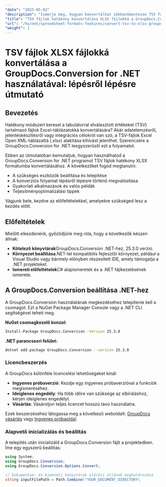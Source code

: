 ```yaml
---
"date": "2025-05-02"
"description": "Ismerje meg, hogyan konvertálhat zökkenőmentesen TSV fájlokat XLSX formátumba a .NET-hez készült GroupDocs.Conversion segítségével, telepítési utasításokkal és optimalizálási tippekkel együtt."
"title": "TSV fájlok hatékony konvertálása XLSX fájlokká a GroupDocs.Conversion for .NET segítségével – lépésről lépésre útmutató"
"url": "/hu/net/spreadsheet-formats-features/convert-tsv-to-xlsx-groupdocs-conversion-net/"
"weight": 1
---
```


# TSV fájlok XLSX fájlokká konvertálása a GroupDocs.Conversion for .NET használatával: lépésről lépésre útmutató

## Bevezetés
Hatékony módszert keresel a tabulátorral elválasztott értékeket (TSV) tartalmazó fájlok Excel-táblázatokká konvertálására? Akár adatelemzésről, jelentéskészítésről vagy integrációs célokról van szó, a TSV-fájlok Excel Open XML-táblázattá (.xlsx) alakítása kihívást jelenthet. Szerencsére a GroupDocs.Conversion for .NET leegyszerűsíti ezt a folyamatot.

Ebben az útmutatóban bemutatjuk, hogyan használhatod a GroupDocs.Conversion for .NET programot TSV fájlok hatékony XLSX formátumba konvertálásához. A következőket fogod megtanulni:
- A szükséges eszközök beállítása és telepítése
- A konverziós folyamat lépésről lépésre történő megvalósítása
- Gyakorlati alkalmazások és valós példák
- Teljesítményoptimalizálási tippek

Vágjunk bele, kezdve az előfeltételekkel, amelyekre szükséged lesz a kezdés előtt.

## Előfeltételek
Mielőtt elkezdenénk, győződjünk meg róla, hogy a következők készen állnak:
- **Kötelező könyvtárak**GroupDocs.Conversion .NET-hez, 25.3.0 verzió.
- **Környezet beállítása**.NET-tel kompatibilis fejlesztői környezet, például a Visual Studio vagy bármely előnyben részesített IDE, amely támogatja a .NET projekteket.
- **Ismereti előfeltételek**C# alapismeretek és a .NET fájlkezelésének ismerete.

## A GroupDocs.Conversion beállítása .NET-hez
A GroupDocs.Conversion használatának megkezdéséhez telepítenie kell a csomagot. Ezt a NuGet Package Manager Console vagy a .NET CLI segítségével teheti meg.

**NuGet csomagkezelő konzol:**
```bash
Install-Package GroupDocs.Conversion -Version 25.3.0
```

**\.NET parancssori felület:**
```bash
dotnet add package GroupDocs.Conversion --version 25.3.0
```

### Licencbeszerzés
A GroupDocs különféle licencelési lehetőségeket kínál:
- **Ingyenes próbaverzió**: Kezdje egy ingyenes próbaverzióval a funkciók megismeréséhez.
- **Ideiglenes engedély**: Ha több időre van szüksége az elbíráláshoz, kérjen ideiglenes engedélyt.
- **Vásárlás**: Vásároljon teljes licencet hosszú távú használatra.

Ezek beszerzéséhez látogassa meg a következő weboldalt: [GroupDocs vásárlás](https://purchase.groupdocs.com/buy) vagy [Ingyenes próbaoldal](https://releases.groupdocs.com/conversion/net/).

### Alapvető inicializálás és beállítás
A telepítés után inicializáld a GroupDocs.Conversion fájlt a projektedben. Íme egy egyszerű beállítás:
```csharp
using System;
using GroupDocs.Conversion;
using GroupDocs.Conversion.Options.Convert;

// Dokumentum- és kimeneti könyvtárak elérési útjának meghatározása
string inputFilePath = Path.Combine("YOUR_DOCUMENT_DIRECTORY\